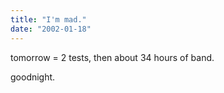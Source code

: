 ```yaml
---
title: "I'm mad."
date: "2002-01-18"
---
```


tomorrow = 2 tests, then about 34 hours of band.

goodnight.
